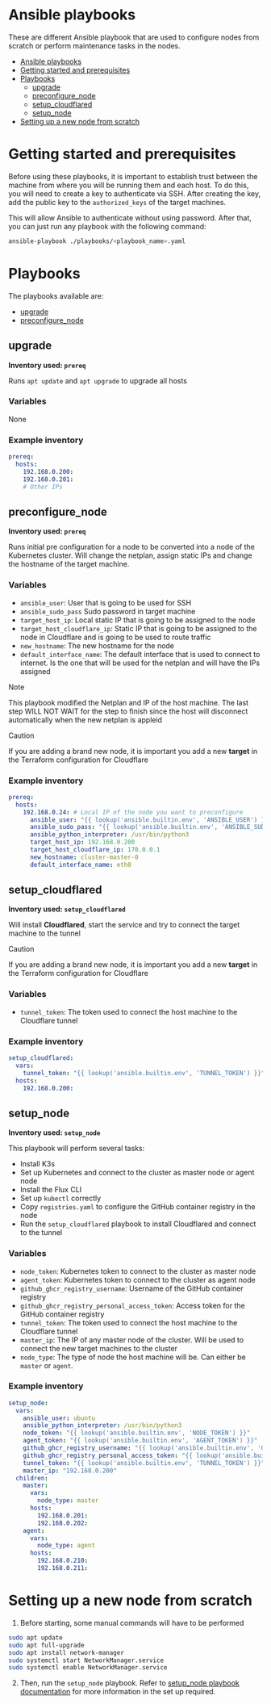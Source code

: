 # Ansible playbooks

These are different Ansible playbook that are used to configure nodes from scratch or perform maintenance tasks in the nodes.

- [Ansible playbooks](#ansible-playbooks)
- [Getting started and prerequisites](#getting-started-and-prerequisites)
- [Playbooks](#playbooks)
  - [upgrade](#upgrade)
  - [preconfigure\_node](#preconfigure_node)
  - [setup\_cloudflared](#setup_cloudflared)
  - [setup\_node](#setup_node)
- [Setting up a new node from scratch](#setting-up-a-new-node-from-scratch)

# Getting started and prerequisites

Before using these playbooks, it is important to establish trust between the machine from where you will be running them and each host. To do this, you will need to create a key to authenticate via SSH. After creating the key, add the public key to the `authorized_keys` of the target machines.

This will allow Ansible to authenticate without using password. After that, you can just run any playbook with the following command:

```bash
ansible-playbook ./playbooks/<playbook_name>.yaml
```

# Playbooks

The playbooks available are:

- [upgrade](#upgrade)
- [preconfigure_node](#preconfigure_node)

## upgrade

**Inventory used: `prereq`**

Runs `apt update` and `apt upgrade` to upgrade all hosts

### Variables

None

### Example inventory

```yaml
prereq:
  hosts:
    192.168.0.200:
    192.168.0.201:
    # Other IPs
```

## preconfigure_node

**Inventory used: `prereq`**

Runs initial pre configuration for a node to be converted into a node of the Kubernetes cluster. Will change the netplan, assign static IPs and change the hostname of the target machine.

### Variables

- `ansible_user`: User that is going to be used for SSH
- `ansible_sudo_pass` Sudo password in target machine
- `target_host_ip`: Local static IP that is going to be assigned to the node
- `target_host_cloudflare_ip`: Static IP that is going to be assigned to the node in Cloudflare and is going to be used to route traffic
- `new_hostname`: The new hostname for the node
- `default_interface_name`: The default interface that is used to connect to internet. Is the one that will be used for the netplan and will have the IPs assigned

> [!NOTE]
> This playbook modified the Netplan and IP of the host machine. The last step WILL NOT WAIT for the step to finish since the host will disconnect automatically when the new netplan is appleid

> [!CAUTION]
> If you are adding a brand new node, it is important you add a new **target** in the Terraform configuration for Cloudflare

### Example inventory

```yaml
prereq:
  hosts:
    192.168.0.24: # Local IP of the node you want to preconfigure
      ansible_user: "{{ lookup('ansible.builtin.env', 'ANSIBLE_USER') }}"
      ansible_sudo_pass: "{{ lookup('ansible.builtin.env', 'ANSIBLE_SUDO_PASSWORD') }}"
      ansible_python_interpreter: /usr/bin/python3
      target_host_ip: 192.168.0.200
      target_host_cloudflare_ip: 170.0.0.1
      new_hostname: cluster-master-0
      default_interface_name: eth0
```

## setup_cloudflared

**Inventory used: `setup_cloudflared`**

Will install **Cloudflared**, start the service and try to connect the target machine to the tunnel

> [!CAUTION]
> If you are adding a brand new node, it is important you add a new **target** in the Terraform configuration for Cloudflare

### Variables

- `tunnel_token`: The token used to connect the host machine to the Cloudflare tunnel

### Example inventory

```yaml
setup_cloudflared:
  vars:
    tunnel_token: "{{ lookup('ansible.builtin.env', 'TUNNEL_TOKEN') }}"
  hosts:
    192.168.0.200:
```

## setup_node

**Inventory used: `setup_node`**

This playbook will perform several tasks:

- Install K3s
- Set up Kubernetes and connect to the cluster as master node or agent node
- Install the Flux CLI
- Set up `kubectl` correctly
- Copy `registries.yaml` to configure the GitHub container registry in the node
- Run the `setup_cloudflared` playbook to install Cloudflared and connect to the tunnel

### Variables

- `node_token`: Kubernetes token to connect to the cluster as master node
- `agent_token`: Kubernetes token to connect to the cluster as agent node
- `github_ghcr_registry_username`: Username of the GitHub container registry
- `github_ghcr_registry_personal_access_token`: Access token for the GitHub container registry
- `tunnel_token`: The token used to connect the host machine to the Cloudflare tunnel
- `master_ip`: The IP of any master node of the cluster. Will be used to connect the new target machines to the cluster
- `node_type`: The type of node the host machine will be. Can either be `master` or `agent`.

### Example inventory

```yaml
setup_node:
  vars:
    ansible_user: ubuntu
    ansible_python_interpreter: /usr/bin/python3
    node_token: "{{ lookup('ansible.builtin.env', 'NODE_TOKEN') }}"
    agent_token: "{{ lookup('ansible.builtin.env', 'AGENT_TOKEN') }}"
    github_ghcr_registry_username: "{{ lookup('ansible.builtin.env', 'GITHUB_GHCR_REGISTRY_USERNAME') }}"
    github_ghcr_registry_personal_access_token: "{{ lookup('ansible.builtin.env', 'GITHUB_GHCR_REGISTRY_PERSONAL_ACCESS_TOKEN') }}"
    tunnel_token: "{{ lookup('ansible.builtin.env', 'TUNNEL_TOKEN') }}"
    master_ip: "192.168.0.200"
  children:
    master:
      vars:
        node_type: master
      hosts:
        192.168.0.201:
        192.168.0.202:
    agent:
      vars:
        node_type: agent
      hosts:
        192.168.0.210:
        192.168.0.211:
```

# Setting up a new node from scratch

1. Before starting, some manual commands will have to be performed

```bash
sudo apt update
sudo apt full-upgrade
sudo apt install network-manager
sudo systemctl start NetworkManager.service
sudo systemctl enable NetworkManager.service
```

2. Then, run the `setup_node` playbook. Refer to [setup_node playbook documentation](#setup_node) for more information in the set up required.
